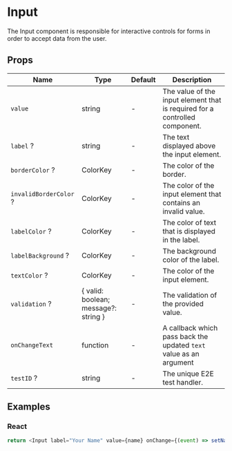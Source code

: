 # Input

The Input component is responsible for interactive controls for forms in order to accept data from the user.

## Props

| Name                   | Type                                 | Default | Description                                                                 |
| ---------------------- | ------------------------------------ | ------- | --------------------------------------------------------------------------- |
| `value`                | string                               | -       | The value of the input element that is required for a controlled component. |
| `label` ?              | string                               | -       | The text displayed above the input element.                                 |
| `borderColor` ?        | ColorKey                             | -       | The color of the border.                                                    |
| `invalidBorderColor` ? | ColorKey                             | -       | The color of the input element that contains an invalid value.              |
| `labelColor` ?         | ColorKey                             | -       | The color of text that is displayed in the label.                           |
| `labelBackground` ?    | ColorKey                             | -       | The background color of the label.                                          |
| `textColor` ?          | ColorKey                             | -       | The color of the input element.                                             |
| `validation` ?         | { valid: boolean; message?: string } | -       | The validation of the provided value.                                       |
| `onChangeText`         | function                             | -       | A callback which pass back the updated `text` value as an argument          |
| `testID` ?             | string                               | -       | The unique E2E test handler.                                                |

## Examples

### React

```javascript
return <Input label="Your Name" value={name} onChange={(event) => setName(event.target.value)} />;
```
